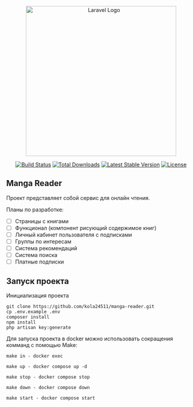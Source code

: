 <p align="center"><a href="https://laravel.com" target="_blank"><img src="https://raw.githubusercontent.com/laravel/art/master/logo-lockup/5%20SVG/2%20CMYK/1%20Full%20Color/laravel-logolockup-cmyk-red.svg" width="400" alt="Laravel Logo"></a></p>

<p align="center">
<a href="https://github.com/laravel/framework/actions"><img src="https://github.com/laravel/framework/workflows/tests/badge.svg" alt="Build Status"></a>
<a href="https://packagist.org/packages/laravel/framework"><img src="https://img.shields.io/packagist/dt/laravel/framework" alt="Total Downloads"></a>
<a href="https://packagist.org/packages/laravel/framework"><img src="https://img.shields.io/packagist/v/laravel/framework" alt="Latest Stable Version"></a>
<a href="https://packagist.org/packages/laravel/framework"><img src="https://img.shields.io/packagist/l/laravel/framework" alt="License"></a>
</p>

## Manga Reader

Проект представляет собой сервис для онлайн чтения.

Планы по разработке:

- [ ] Страницы с книгами
- [ ] Функционал (компонент рисующий содержимое книг)
- [ ] Личный кабинет пользователя с подписками
- [ ] Группы по интересам 
- [ ] Система рекомендаций
- [ ] Система поиска
- [ ] Платные подписки

## Запуск проекта

Инициализация проекта

    git clone https://github.com/kola24511/manga-reader.git
    cp .env.example .env
	composer install
	npm install
	php artisan key:generate

Для запуска проекта в docker можно использовать сокращения комманд с помощью Make:

    make in - docker exec

	make up - docker compose up -d

    make stop - docker compose stop

    make down - docker compose down

	make start - docker compose start